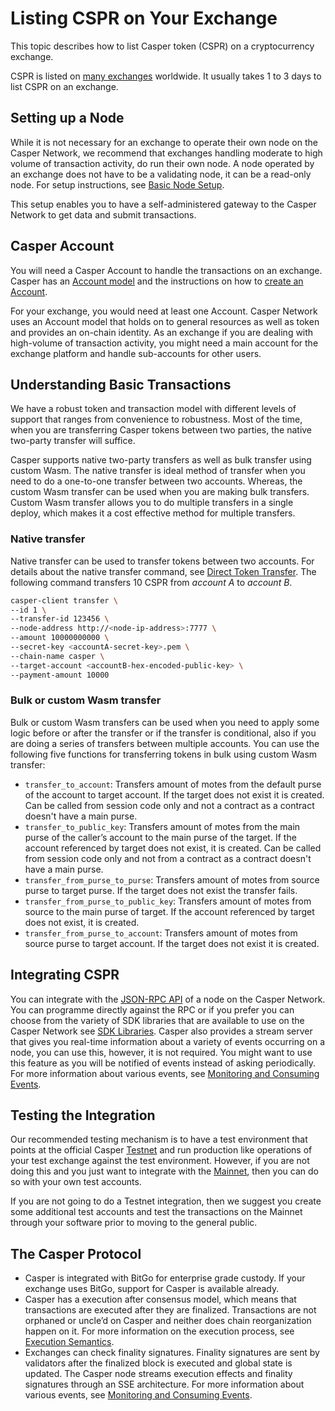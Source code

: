# Listing CSPR on Your Exchange

This topic describes how to list Casper token (CSPR) on a cryptocurrency exchange. 

CSPR is listed on [many exchanges](https://tokenmarketcaps.com/coins/casper/market) worldwide. It usually takes 1 to 3 days to list CSPR on an exchange.

## Setting up a Node

While it is not necessary for an exchange to operate their own node on the Casper Network, we recommend that exchanges handling moderate to high volume of transaction activity, do run their own node. A node operated by an exchange does not have to be a validating node, it can be a read-only node. For setup instructions, see [Basic Node Setup](../operators/setup.md).

This setup enables you to have a self-administered gateway to the Casper Network to get data and submit transactions.

## Casper Account

You will need a Casper Account to handle the transactions on an exchange. Casper has an [Account model](../design/accounts.md) and the instructions on how to [create an Account](../design/accounts.md/#accounts-creating). 

For your exchange, you would need at least one Account. Casper Network uses an Account model that holds on to general resources as well as token and provides an on-chain identity. As an exchange if you are dealing with high-volume of transaction activity, you might need a main account for the exchange platform and handle sub-accounts for other users. 

## Understanding Basic Transactions

We have a robust token and transaction model with different levels of support that ranges from convenience to robustness. Most of the time, when you are transferring Casper tokens between two parties, the native two-party transfer will suffice.

Casper supports native two-party transfers as well as bulk transfer using custom Wasm. The native transfer is ideal method of transfer when you need to do a one-to-one transfer between two accounts. Whereas, the custom Wasm transfer can be used when you are making bulk transfers. Custom Wasm transfer allows you to do multiple transfers in a single deploy, which makes it a cost effective method for multiple transfers. 

### Native transfer

Native transfer can be used to transfer tokens between two accounts. For details about the native transfer command, see [Direct Token Transfer](../workflow/transfer-workflow.md). The following command transfers 10 CSPR from *account A* to *account B*.

```bash
casper-client transfer \
--id 1 \
--transfer-id 123456 \
--node-address http://<node-ip-address>:7777 \
--amount 10000000000 \
--secret-key <accountA-secret-key>.pem \
--chain-name casper \
--target-account <accountB-hex-encoded-public-key> \
--payment-amount 10000
```

### Bulk or custom Wasm transfer

Bulk or custom Wasm transfers can be used when you need to apply some logic before or after the transfer or if the transfer is conditional, also if you are doing a series of transfers between multiple accounts. You can use the following five functions for transferring tokens in bulk using custom Wasm transfer:

-   `transfer_to_account`: Transfers amount of motes from the default purse of the account to target account. If the target does not exist it is created. Can be called from session code only and not a contract as a contract doesn't have a main purse.
-   `transfer_to_public_key`: Transfers amount of motes from the main purse of the caller’s account to the main purse of the target. If the account referenced by target does not exist, it is created. Can be called from session code only and not from a contract as a contract doesn't have a main purse.
-   `transfer_from_purse_to_purse`: Transfers amount of motes from source purse to target purse. If the target does not exist the transfer fails.
-   `transfer_from_purse_to_public_key`: Transfers amount of motes from source to the main purse of target. If the account referenced by target does not exist, it is created.
-   `transfer_from_purse_to_account`: Transfers amount of motes from source purse to target account. If the target does not exist it is created.

## Integrating CSPR

You can integrate with the [JSON-RPC API](https://docs.casperlabs.io/dapp-dev-guide/sdkspec/introduction/) of a node on the Casper Network. 
You can programme directly against the RPC or if you prefer you can choose from the variety of SDK libraries that are available to use on the Casper Network see [SDK Libraries](../dapp-dev-guide/sdk/index.md). 
Casper also provides a stream server that gives you real-time information about a variety of events occurring on a node, you can use this, however, it is not required. You might want to use this feature as you will be notified of events instead of asking periodically. For more information about various events, see [Monitoring and Consuming Events](../dapp-dev-guide/monitoring-events.md).

## Testing the Integration

Our recommended testing mechanism is to have a test environment that points at the official Casper [Testnet](https://testnet.cspr.live/) and run production like operations of your test exchange against the test environment. However, if you are not doing this and you just want to integrate with the [Mainnet](https://cspr.live/), then you can do so with your own test accounts. 

If you are not going to do a Testnet integration, then we suggest you create some additional test accounts and test the transactions on the Mainnet through your software prior to moving to the general public.

## The Casper Protocol

-   Casper is integrated with BitGo for enterprise grade custody. If your exchange uses BitGo, support for Casper is available already.
-   Casper has a execution after consensus model, which means that transactions are executed after they are finalized. Transactions are not orphaned or uncle’d on Casper and neither does chain reorganization happen on it. For more information on the execution process, see [Execution Semantics](../design/execution-semantics.md).
-   Exchanges can check finality signatures. Finality signatures are sent by validators after the finalized block is executed and global state is updated. The Casper node streams execution effects and finality signatures through an SSE architecture. For more information about various events, see [Monitoring and Consuming Events](../dapp-dev-guide/monitoring-events.md).


